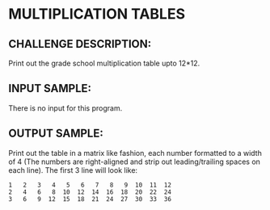 MULTIPLICATION TABLES
=====================

CHALLENGE DESCRIPTION:
----------------------


Print out the grade school multiplication table upto 12*12.

INPUT SAMPLE:
-------------

There is no input for this program.

OUTPUT SAMPLE:
--------------

Print out the table in a matrix like fashion, each number formatted to a width of 4 (The numbers are right-aligned and strip out leading/trailing spaces on each line). The first 3 line will look like:

	1   2   3   4   5   6   7   8   9  10  11  12
	2   4   6   8  10  12  14  16  18  20  22  24
	3   6   9  12  15  18  21  24  27  30  33  36